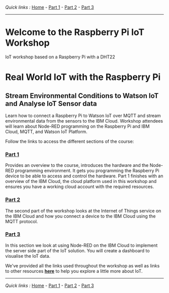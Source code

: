 *Quick links :*
[Home](/README.md) - [Part 1](/part1/README.md) - [Part 2](/part2/README.md) - [Part 3](/part3/README.md)
***

# Welcome to the Raspberry Pi IoT Workshop

IoT workshop based on a Raspberry Pi with a DHT22

# Real World IoT with the Raspberry Pi

## Stream Environmental Conditions to Watson IoT and Analyse IoT Sensor data

Learn how to connect a Raspberry Pi to Watson IoT over MQTT and stream environmental data from the sensors to the IBM Cloud.  Workshop attendees will learn about Node-RED programming on the Raspberry Pi and IBM Cloud, MQTT, and Watson IoT Platform.

Follow the links to access the different sections of the course:

### [Part 1](/part1/README.md)

Provides an overview to the course, introduces the hardware and the Node-RED programming environment.  It gets you programming the Raspberry Pi device to be able to access and control the hardware.
Part 1 finishes with an overview of the IBM Cloud, the cloud platform used in this workshop and ensures you have a working cloud account with the required resources.

### [Part 2](/part2/README.md)

The second part of the workshop looks at the Internet of Things service on the IBM Cloud and how you connect a device to the IBM Cloud using the MQTT protocol.  

### [Part 3](/part3/README.md)

In this section we look at using Node-RED on the IBM Cloud to implement the server side part of the IoT solution.  You will create a dashboard to visualise the IoT data.  

We've provided all the links used throughout the workshop as well as links to other resources [**here**](/RESOURCES.md) to help you explore a little more about IoT.
***
*Quick links :*
[Home](/README.md) - [Part 1](/part1/README.md) - [Part 2](/part2/README.md) - [Part 3](/part3/README.md)
